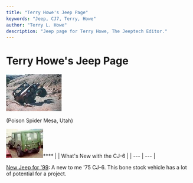 ```yaml
---
title: "Terry Howe's Jeep Page"
keywords: "Jeep, CJ7, Terry, Howe"
author: "Terry L. Howe"
description: "Jeep page for Terry Howe, The Jeeptech Editor."
---
```


# Terry Howe's Jeep Page

![Poison Spider](/txh3202/rand/mo980903_.jpg)

(Poison Spider Mesa, Utah)

![](/txh3202/cj6/cj601_.jpg)****
|  | What's New with the CJ-6 |
| --- | --- |

[New Jeep for '99](/txh3202/cj6/):  A new to me '75 CJ-6.
This bone stock vehicle has a lot of potential for a project.